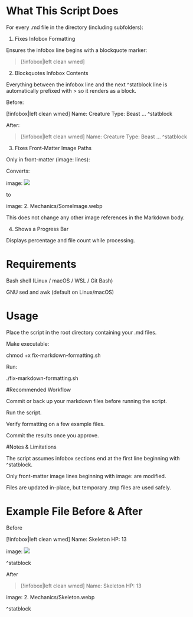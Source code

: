 # What This Script Does

For every .md file in the directory (including subfolders):

1. Fixes Infobox Formatting

Ensures the infobox line begins with a blockquote marker:

>[!infobox|left clean wmed]

2. Blockquotes Infobox Contents

Everything between the infobox line and the next ^statblock line is automatically prefixed with > so it renders as a block.

Before:

[!infobox|left clean wmed]
Name: Creature
Type: Beast
...
^statblock


After:

>[!infobox|left clean wmed]
>Name: Creature
>Type: Beast
...
^statblock

3. Fixes Front-Matter Image Paths

Only in front-matter (image: lines):

Converts:

image: ![](2.%20Mechanics/SomeImage.webp#right)


to

image: 2. Mechanics/SomeImage.webp


This does not change any other image references in the Markdown body.

4. Shows a Progress Bar

Displays percentage and file count while processing.

# Requirements

Bash shell (Linux / macOS / WSL / Git Bash)

GNU sed and awk (default on Linux/macOS)

# Usage

Place the script in the root directory containing your .md files.

Make executable:

chmod +x fix-markdown-formatting.sh


Run:

./fix-markdown-formatting.sh

#Recommended Workflow

Commit or back up your markdown files before running the script.

Run the script.

Verify formatting on a few example files.

Commit the results once you approve.

#Notes & Limitations

The script assumes infobox sections end at the first line beginning with ^statblock.

Only front-matter image lines beginning with image: are modified.

Files are updated in-place, but temporary .tmp files are used safely.

# Example File Before & After

Before

[!infobox|left clean wmed]
Name: Skeleton
HP: 13

image: ![](2.%20Mechanics/Skeleton.webp#right)

^statblock


After

>[!infobox|left clean wmed]
>Name: Skeleton
>HP: 13

image: 2. Mechanics/Skeleton.webp

^statblock
